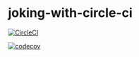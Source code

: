 # joking-with-circle-ci 
[![CircleCI](https://circleci.com/gh/aleCeres/joking-with-circle-ci/tree/master.svg?style=svg&circle-token=a062abdb1b1d51b5c124cdeae75a150f1423d23e)](https://circleci.com/gh/aleCeres/joking-with-circle-ci/tree/master)

[![codecov](https://codecov.io/gh/aleCeres/joking-with-circle-ci/branch/master/graph/badge.svg?token=R1K7jRhTFJ)](https://codecov.io/gh/aleCeres/joking-with-circle-ci)